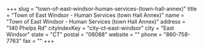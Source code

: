 +++
slug = "town-of-east-windsor-human-services-(town-hall-annex)"
title = "Town of East Windsor - Human Services (town Hall Annex)"
name = "Town of East Windsor - Human Services (town Hall Annex)"
address = "140 Phelps Rd"
cityIndexKey = "city-ct-east-windsor"
city = "East Windsor"
state = "CT"
postal = "06088"
website = ""
phone = "860-758-7763"
fax = ""
+++
